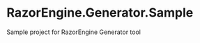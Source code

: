 RazorEngine.Generator.Sample
============================

Sample project for RazorEngine Generator tool
